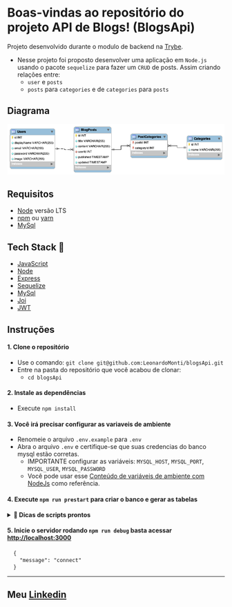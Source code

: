 # Boas-vindas ao repositório do projeto API de Blogs! (BlogsApi)

Projeto desenvolvido durante o modulo de backend na [Trybe](https://www.betrybe.com/).
- Nesse projeto foi proposto desenvolver uma aplicação em `Node.js` usando o pacote `sequelize` para fazer um `CRUD` de posts. Assim criando relações entre:
  - `user` e `posts`
  - `posts` para `categories` e de `categories` para `posts`

## Diagrama
![Cover](.github/diagrama.png)

## Requisitos
- [Node](https://nodejs.org) versão LTS
- [npm](https://www.npmjs.com) ou [yarn](https://yarnpkg.com/getting-started/install)
- [MySql](https://www.mysql.com/)

## Tech Stack :rocket:

- [JavaScript](https://www.javascript.com/)
- [Node](https://nodejs.org)
- [Express](https://expressjs.com)
- [Sequelize](https://sequelize.org/)
- [MySql](https://www.mysql.com/)
- [Joi](https://joi.dev/)
- [JWT](https://jwt.io/)

## Instruções

#### 1. Clone o repositório
- Use o comando: `git clone git@github.com:LeonardoMonti/blogsApi.git`
- Entre na pasta do repositório que você acabou de clonar:
  - `cd blogsApi`
#### 2. Instale as dependências
  - Execute `npm install`
#### 3. Você irá precisar configurar as variaveis de ambiente
  - Renomeie o arquivo `.env.example` para `.env`
  - Abra o arquivo `.env` e certifique-se que suas credencias do banco mysql estão corretas.
    - IMPORTANTE configurar as variáveis: `MYSQL_HOST`, `MYSQL_PORT`, `MYSQL_USER`, `MYSQL_PASSWORD`
    - Você pode usar esse [Conteúdo de variáveis de ambiente com NodeJs](https://blog.rocketseat.com.br/variaveis-ambiente-nodejs/) como referência.

#### 4. Execute `npm run prestart` para criar o banco e gerar as tabelas

<details>
  <summary><strong>👀 Dicas de scripts prontos</strong></summary>

---

  - Cria o banco e gera as tabelas:
  ```json
  "prestart": "npx sequelize-cli db:create && npx sequelize-cli db:migrate"
  ```

  - Deleta o banco de dados:
  ```json
  "drop": "npx sequelize-cli db:drop"
  ```

  - Insere dados/Popula a tabela:
  ```json
  "seed": "npx sequelize-cli db:seed:all"
  ```

  ### também listados no `package.json`

---

</details>

#### 5. Inicie o servidor rodando `npm run debug` basta acessar [http://localhost:3000](http://localhost:3000)
```http
  {
    "message": "connect"
  }
```

---

## Meu [Linkedin](https://www.linkedin.com/in/leonardomonti/)